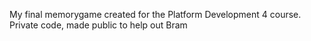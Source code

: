 My final memorygame created for the Platform Development 4 course.
Private code, made public to help out Bram
